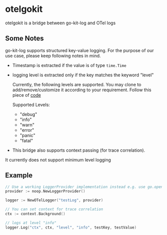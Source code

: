 # otelgokit
otelgokit is a bridge between go-kit-log and OTel logs


## Some Notes 
go-kit-log supports structured key-value logging. For the purpose of our use case, please keep following notes in mind.

- Timestamp is extracted if the value is of type `time.Time`
- logging level is extracted only if the key matches the keyword "level"

    Currently, the following levels are supported. You may clone to add/remove/customize it according to your requirement. Follow this piece of [code](https://github.com/khushijain21/otelgokit/blob/main/log.go#L135)

    Supported Levels:
    - "debug"
    - "info"
    - "warn"
    - "error"
    - "panic"
    - "fatal"
- This bridge also supports context passing (for trace correlation). 

It currently does not support minimum level logging
## Example

```go
// Use a working LoggerProvider implementation instead e.g. use go.opentelemetry.io/otel/sdk/log.
provider := noop.NewLoggerProvider()

logger := NewOTelLogger("testLog", provider)

// You can set context for trace correlation 
ctx := context.Background()

// logs at level "info"
logger.Log("ctx", ctx, "level", "info", testKey, testValue)  

```
